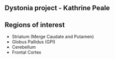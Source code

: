 ## Dystonia project - Kathrine Peale

## Regions of interest
  + Striatum (Merge Caudate and Putamen)
  + Globus Pallidus (GPI)
  + Cerebellum
  + Frontal Cortex

